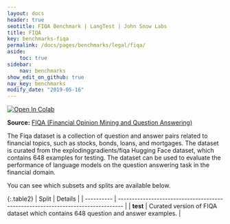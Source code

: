 ```yaml
---
layout: docs
header: true
seotitle: FIQA Benchmark | LangTest | John Snow Labs
title: FIQA
key: benchmarks-fiqa
permalink: /docs/pages/benchmarks/legal/fiqa/
aside:
    toc: true
sidebar:
    nav: benchmarks
show_edit_on_github: true
nav_key: benchmarks
modify_date: "2019-05-16"
---
```


<div class="h3-box" markdown="1">

[![Open In Colab](https://colab.research.google.com/assets/colab-badge.svg)](https://colab.research.google.com/github/Pacific-AI-Corp/langtest/blob/main/demo/tutorials/llm_notebooks/dataset-notebooks/Fiqa_dataset.ipynb)

**Source:** [FIQA (Financial Opinion Mining and Question Answering)](https://huggingface.co/datasets/explodinggradients/fiqa) 

The Fiqa dataset is a collection of question and answer pairs related to financial topics, such as stocks, bonds, loans, and mortgages. The dataset is curated from the explodinggradients/fiqa Hugging Face dataset, which contains 648 examples for testing. The dataset can be used to evaluate the performance of language models on the question answering task in the financial domain.

You can see which subsets and splits are available below.

{:.table2}
| Split      | Details                                                                          |
| ---------- | -------------------------------------------------------------------------------- |
| **test**   | Curated version of FIQA dataset which contains 648 question and answer examples. |

</div>